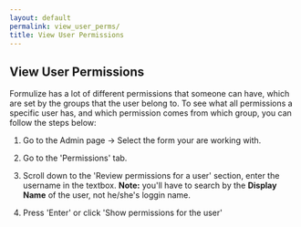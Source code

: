 ```yaml
---
layout: default
permalink: view_user_perms/
title: View User Permissions
---
```


## View User Permissions
Formulize has a lot of different permissions that someone can have, which are set by the groups that the user belong to.
To see what all permissions a specific user has, and which permission comes from which group, you can follow the steps
below:

1. Go to the Admin page -> Select the form your are working with.

2. Go to the 'Permissions' tab.


3. Scroll down to the 'Review permissions for a user' section, enter the username in the textbox.
**Note:** you'll have to search by the **Display Name** of the user, not he/she's loggin name.

4. Press 'Enter' or click 'Show permissions for the user'
